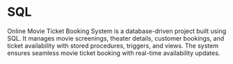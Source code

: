 # SQL
Online Movie Ticket Booking System is a database-driven project built using SQL. It manages movie screenings, theater details, customer bookings, and ticket availability with stored procedures, triggers, and views. The system ensures seamless movie ticket booking with real-time availability updates.
